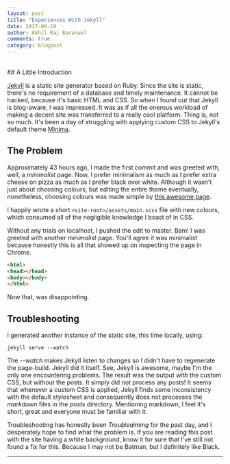 ```yaml
---
layout: post
title: "Experiences With Jekyll"
date: 2017-06-19
author: Akhil Raj Baranwal
comments: true
category: blogpost
---
```


<br>
## A Little Introduction

[Jekyll](https://jekyllrb.com) is a static site generator based on Ruby.
Since the site is static, there's no requirement of a database and timely maintenance. It cannot be hacked, because it's basic HTML and CSS.
So when I found out that Jekyll is blog-aware, I was impressed. It was as if all the onerous workload of making a decent site was transferred to a really cool platform.
Thing is, not so much. It's been a day of struggling with applying custom CSS to Jekyll's default theme [Minima](https://github.com/jekyll/minima).


## The Problem

Approximately 43 hours ago, I made the first commit and was greeted with, well, a *minimalist* page.
Now, I prefer minimalism as much as I prefer extra cheese on pizza as much as I prefer black over white.
Although it wasn't just about choosing colours, but editing the entire theme eventually, nonetheless, choosing colours was made simple by [this awesome page](http://www.flatuicolorpicker.com/).

I happily wrote a short `<site-root>/assets/main.scss` file with new colours, which consumed all of the negligible knowledge I boast of in CSS.

Without any trials on localhost, I pushed the edit to master. Bam! I was greeted with another *minimalist* page. You'll agree it was minimalist because honestly this is all that showed up on inspecting the page in Chrome.

```html
<html>
<head></head>
<body></body>
</html>
```

Now that, was disappointing.


## Troubleshooting

I generated another instance of the static site, this time locally, using:
```
jekyll serve --watch
```
The *--watch* makes Jekyll listen to changes so I didn't have to regenerate the page-build. Jekyll did it itself. See, Jekyll is awesome, maybe I'm the only one encountering problems.
The result was the output *with* the custom CSS, but without the posts. It simply did not process any posts!
It seems that whenever a custom CSS is applied, Jekyll finds some inconsistency with the default stylesheet and consequently does not processes the *markdown* files in the *posts* directory.
Mentioning markdown, I feel it's short, great and everyone must be familiar with it.

Troubleshooting has honestly been *Troubleaiming* for the past day, and I desperately hope to find what the problem is.
If you are reading this post with the site having a white background, know it for sure that I've still not found a fix for this.
Because I may not be Batman, but I definitely like Black.

___
